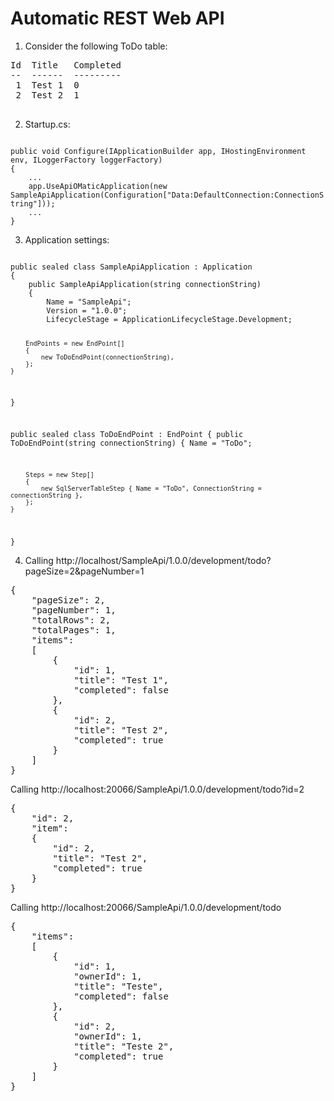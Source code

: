 # Automatic REST Web API

1. Consider the following ToDo table:

<pre>
Id	Title	Completed
--	------	---------
 1	Test 1	0
 2	Test 2  1
 </pre>

 2. Startup.cs:

<code>
public void Configure(IApplicationBuilder app, IHostingEnvironment env, ILoggerFactory loggerFactory)
{
	...
	app.UseApiOMaticApplication(new SampleApiApplication(Configuration["Data:DefaultConnection:ConnectionString"]));
	...
}
</code>

3. Application settings:

<code>
public sealed class SampleApiApplication : Application
{
	public SampleApiApplication(string connectionString)
	{
		Name = "SampleApi";
		Version = "1.0.0";
		LifecycleStage = ApplicationLifecycleStage.Development;

		EndPoints = new EndPoint[]
		{
			new ToDoEndPoint(connectionString),
		};
	}
}

public sealed class ToDoEndPoint : EndPoint
{
	public ToDoEndPoint(string connectionString)
	{
		Name = "ToDo";

		Steps = new Step[]
		{
			new SqlServerTableStep { Name = "ToDo", ConnectionString = connectionString },
		};
	}
}
</code>

4. Calling http://localhost/SampleApi/1.0.0/development/todo?pageSize=2&pageNumber=1

<pre>
{
	"pageSize": 2,
	"pageNumber": 1,
	"totalRows": 2,
	"totalPages": 1,
	"items": 
	[
		{
			"id": 1,
			"title": "Test 1",
			"completed": false
		},
		{
			"id": 2,
			"title": "Test 2",
			"completed": true
		}
	]
}
</pre>

Calling http://localhost:20066/SampleApi/1.0.0/development/todo?id=2

<pre>
{
	"id": 2,
	"item": 
	{
		"id": 2,
		"title": "Test 2",
		"completed": true
	}
}
</pre>

Calling http://localhost:20066/SampleApi/1.0.0/development/todo

<pre>
{
	"items":
	[
		{
			"id": 1,
			"ownerId": 1,
			"title": "Teste",
			"completed": false
		},
		{
			"id": 2,
			"ownerId": 1,
			"title": "Teste 2",
			"completed": true
		}
	]
}
</pre>